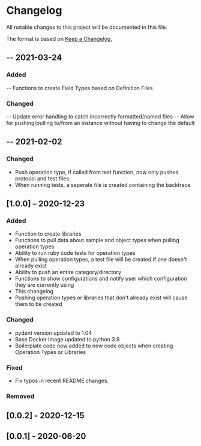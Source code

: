 # Changelog

All notable changes to this project will be documented in this file.

The format is based on [Keep a Changelog](https://keepachangelog.com/en/1.0.0/),

## -- 2021-03-24

### Added
-- Functions to create Field Types based on Definition Files

### Changed
-- Update error handling to catch incorrectly formatted/named files
-- Allow for pushing/pulling to/from an instance without having to change the default


## -- 2021-02-02

### Changed
- Push operation type, if called from test function, now only pushes protocol and test files.
- When running tests, a seperate file is created containing the backtrace


## [1.0.0] – 2020-12-23

### Added

- Function to create libraries
- Functions to pull data about sample and object types when pulling operation types 
- Ability to run ruby code tests for operation types
- When pulling operation types, a test file will be created if one doesn't already exist
- Ability to push an entire category/directory
- Functions to show configurations and notify user which configuration they are currently using
- This changelog 
- Pushing operation types or libraries that don't already exist will cause them to be created

### Changed

- pydent version updated to 1.04
- Base Docker Image updated to python 3.9
- Boilerplate code now added to new code objects when creating Operation Types or Libraries

### Fixed

- Fix typos in recent README changes.

### Removed


## [0.0.2] - 2020-12-15

## [0.0.1] - 2020-06-20


